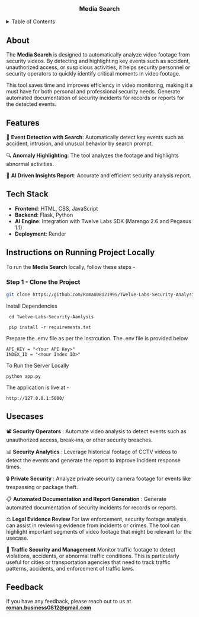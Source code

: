 <br />
<div align="center">
  <h3 align="center">Media Search</h3>
</div>

<details>
  <summary>Table of Contents</summary>
  <ol>
    <li><a href="#about">About</a></li>
    <li><a href="#features">Features</a></li>
    <li><a href="#tech-stack">Tech Stack</a></li>
    <li><a href="#instructions-on-running-project-locally">Instructions on Running Project Locally</a></li>
    <li><a href="#use-cases">Use Cases</a></li>
    <li><a href="#feedback">Feedback</a></li>
  </ol>
</details>


## About

The **Media Search** is designed to automatically analyze video footage from security videos. By detecting and highlighting key events such as accident, unauthorized access, or suspicious activities, it helps security personnel or security operators to quickly identify critical moments in video footage. 

This tool saves time and improves efficiency in video monitoring, making it a must have for both personal and professional security needs. Generate automated documentation of security incidents for records or reports for the detected events.

## Features

🎯 **Event Detection with Search**: Automatically detect key events such as accident, intrusion, and unusual behavior by search prompt.

🔍 **Anomaly Highlighting**: The tool analyzes the footage and highlights abnormal activities.

🧠 **AI Driven Insights Report**: Accurate and efficient security analysis report.

## Tech Stack

- **Frontend**: HTML, CSS, JavaScript
- **Backend**: Flask, Python
- **AI Engine**: Integration with Twelve Labs SDK (Marengo 2.6 and Pegasus 1.1)
- **Deployment**: Render

## Instructions on Running Project Locally

To run the **Media Search** locally, follow these steps -

### Step 1 - Clone the Project

```bash
git clone https://github.com/Roman08121995/Twelve-Labs-Security-Analysis.git
```

Install Dependencies

```
 cd Twelve-Labs-Security-Aanlysis
 
 pip install -r requirements.txt
```

Prepare the .emv file as per the instrcution. The .env file is provided below

```
API_KEY = "<Your API Key>"
INDEX_ID = "<Your Index ID>"
```

To Run the Server Locally

```
python app.py
```

The application is live at -

```
http://127.0.0.1:5000/
```

## Usecases

📽️ **Security Operators** : Automate video analysis to detect events such as unauthorized access, break-ins, or other security breaches.

📊 **Security Analytics** : Leverage historical footage of CCTV videos to detect the events and generate the report to improve incident response times.

🔒 **Private Security** : Analyze private security camera footage for events like trespassing or package theft.

📋 **Automated Documentation and Report Generation** :
Generate automated documentation of security incidents for records or reports.

⚖️ **Legal Evidence Review**
For law enforcement, security footage analysis can assist in reviewing evidence from incidents or crimes. The tool can highlight important segments of video footage that might be relevant for the usecase.

🚗 **Traffic Security and Management**
Monitor traffic footage to detect violations, accidents, or abnormal traffic conditions. This is particularly useful for cities or transportation agencies that need to track traffic patterns, accidents, and enforcement of traffic laws.

## Feedback

If you have any feedback, please reach out to us at **roman.business0812@gmail.com**
